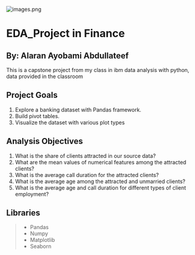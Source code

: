![images.png](attachment:images.png)
# EDA_Project in Finance #
 
## By: Alaran Ayobami Abdullateef
This is a capstone project from my class in ibm data analysis with python, data provided in the classroom 

## Project Goals
1. Explore a banking dataset with Pandas framework.
2. Build pivot tables.
3. Visualize the dataset with various plot types

## Analysis Objectives 

1. What is the share of clients attracted in our source data?
2. What are the mean values of numerical features among the attracted clients?
3. What is the average call duration for the attracted clients?
4. What is the average age among the attracted and unmarried clients?
5. What is the average age and call duration for different types of client employment?

## Libraries 
>- Pandas
>- Numpy
>- Matplotlib
>- Seaborn